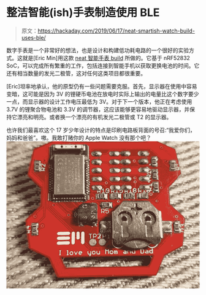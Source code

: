 # 整洁智能(ish)手表制造使用 BLE

> 原文：<https://hackaday.com/2019/06/17/neat-smartish-watch-build-uses-ble/>

数字手表是一个非常好的想法，也是设计和构建低功耗电路的一个很好的实验方式。这就是[Eric Min]用这款 [neat 智能手表 build](https://iamericmin.github.io/tm4.html) 所做的。它基于 nRF52832 SoC，可以完成所有繁重的工作，包括连接到智能手机以获取更换电池的时间。它还有相当数量的发光二极管，这对任何这类项目都很重要。

[Eric]坦率地承认，他的原型仍有一些问题需要克服。首先，显示器在使用中容易变暗，这可能是因为 3V 的锂硬币电池在放电时实际上输出的电量比这个数字要少一点，而显示器的设计工作电压最低为 3V。对于下一个版本，他正在考虑使用 3.7V 的锂聚合物电池和 3.3V 的调节器，这应该能够更容易地驱动显示器，并保持它漂亮和明亮。或者换一个漂亮的有机发光二极管或 T2 的显示器。

也许我们最喜欢这个 17 岁少年设计的特点是印刷电路板背面的号召:“我爱你们，妈妈和爸爸”。嗷。我敢打赌你的 Apple Watch 没有那个吧？![](img/da486c481453b1081ae4eac43905420e.png)